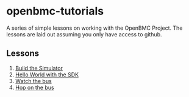 # openbmc-tutorials
A series of simple lessons on working with the OpenBMC Project.
The lessons are laid out assuming you only have access to github.

## Lessons
1. [Build the Simulator](lessonsim101.md)
2. [Hello World with the SDK](lessonsdk101.md)
3. [Watch the bus](lessonwatch.md)
4. [Hop on the bus](lessonbusmethod.md)